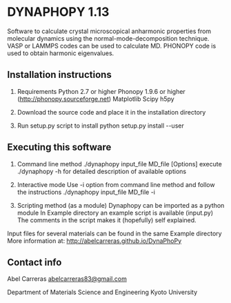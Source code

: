 DYNAPHOPY 1.13
==============
Software to calculate crystal microscopical anharmonic properties
from molecular dynamics using the normal-mode-decomposition technique.
VASP or LAMMPS codes can be used to calculate MD. PHONOPY code
is used to obtain harmonic eigenvalues.

Installation instructions
---------------------------------------------------------

1. Requirements
Python 2.7 or higher
Phonopy 1.9.6 or higher (http://phonopy.sourceforge.net)
Matplotlib
Scipy
h5py

2. Download the source code and place it in the installation directory

3. Run setup.py script to install
python setup.py install --user


Executing this software
---------------------------------------------------------

1) Command line method
./dynaphopy input_file MD_file [Options]
execute ./dynaphopy -h for detailed description of available options

2) Interactive mode
Use -i option from command line method and follow the instructions
./dynaphopy input_file MD_file -i

3) Scripting method (as a module)
Dynaphopy can be imported as a python module
In Example directory an example script is available (input.py)
The comments in the script makes it (hopefully) self explained.

Input files for several materials can be found in the same Example directory
More information at: http://abelcarreras.github.io/DynaPhoPy


Contact info
---------------------------------------------------------
Abel Carreras
abelcarreras83@gmail.com

Department of Materials Science and Engineering
Kyoto University